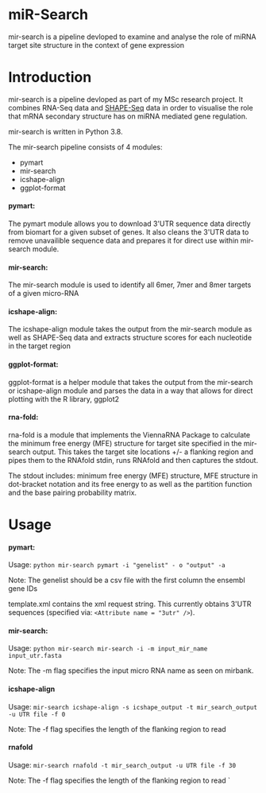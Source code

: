 # miR-Search

mir-search is a pipeline devloped to examine and analyse the role of miRNA target site structure in the context of gene expression

# Introduction

mir-search is a pipeline devloped as part of my MSc research project. It combines RNA-Seq data and [SHAPE-Seq](https://www.illumina.com/science/sequencing-method-explorer/kits-and-arrays/shape-seq.html) data in order to visualise the role that mRNA secondary structure has on miRNA mediated gene regulation.

mir-search is written in Python 3.8.

The mir-search pipeline consists of 4 modules:
- pymart
- mir-search
- icshape-align
- ggplot-format

#### pymart:
The pymart module allows you to download 3'UTR sequence data directly from biomart for a given subset of genes. It also cleans the 3'UTR data to remove unavailible sequence data and prepares it for direct use within mir-search module.

#### mir-search:
The mir-search module is used to identify all 6mer, 7mer and 8mer targets of a given micro-RNA

#### icshape-align:
The icshape-align module takes the output from the mir-search module as well as SHAPE-Seq data and extracts structure scores for each nucleotide in the target region

#### ggplot-format:
ggplot-format is a helper module that takes the output from the mir-search or icshape-align module and parses the data in a way that allows for direct plotting with the R library, ggplot2

#### rna-fold:
rna-fold is a module that implements the ViennaRNA Package to calculate the minimum free energy (MFE) structure for target site specified in the mir-search output. This takes the target site locations +/- a flanking region and pipes them to the RNAfold stdin, runs RNAfold and then captures the stdout. 

The stdout includes: minimum free energy (MFE) structure,  MFE structure in dot-bracket notation and its free energy to as well as the partition function and the base pairing probability matrix.
# Usage

#### pymart:
    
Usage: `python mir-search pymart -i "genelist" - o "output" -a`

Note: The genelist should be a csv file with the first column the ensembl gene IDs

template.xml contains the xml request string. This currently obtains 3'UTR sequences (specified via: `<Attribute name = "3utr" />`).

#### mir-search:

Usage: `python mir-search mir-search -i -m input_mir_name input_utr.fasta`

Note: The -m flag specifies the input micro RNA name as seen on mirbank.

#### icshape-align

Usage: `mir-search icshape-align -s icshape_output -t mir_search_output -u UTR file -f 0`

Note: The -f flag specifies the length of the flanking region to read

#### rnafold

Usage: `mir-search rnafold -t mir_search_output -u UTR file -f 30`

Note: The -f flag specifies the length of the flanking region to read
`